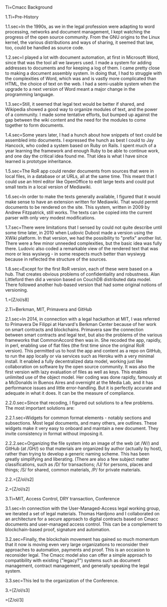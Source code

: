 Ti=Cmacc Background

1.Ti=Pre-History

1.1.sec=In the 1990s, as we in the legal profession were adapting to word processing, networks and document management, I kept watching the progress of the open source community.  From the GNU origins to the Linux kernel, the various distributions and ways of sharing, it seemed that law, too, could be handled as source code. 

1.2.sec=I played a lot with document automation, at first in Microsoft Word, since that was the tool all we lawyers used.  I made a system for adding addresses to documents and for keeping a log of them.  I came pretty close to making a document assembly system.  In doing that, I had to struggle with the complexities of Word, which was and is vastly more complicated than HTML, the choice of text on the web.  I had a semi-usable system when the upgrade to a next version of Word meant a major change in the programming language.

1.3.sec=Still, it seemed that legal text would be better if shared, and Wikipedia showed a good way to organize modules of text, and the power of a community.  I made some tentative efforts, but bumped up against the gap between the wiki content and the need for the modules to come together to form documents.

1.4.sec=Some years later, I had a hunch about how snippets of text could be assembled into documents.  I expressed the hunch as best I could to Jay Hancock, who coded a system based on Ruby on Rails.  I spent much of a year learning the framework and enough Ruby to be able to continue work, and one day the critical idea found me.  That idea is what I have since learned is prototype inheritance.

1.5.sec=The RoR app could render documents from sources that were in local files, in a database or at URLs, all at the same time.  This meant that I could use an html editor like OpenOffice to edit large texts and could put small texts in a local version of Mediawiki.  

1.6.sec=In order to make the texts generally available, I figured that it would make sense to have an extension written for Mediawiki.  That would permit documents to be rendered on the site.  This system, written in 2009 by Andrew Fitzpatrick, still works.   The texts can be copied into the current parser with only very modest modifications.

1.7.sec=There were limitations that I sensed by could not quite describe until some time later, in 2010 when Ludovic Dubost made a version using the XWiki platform.  In that version, we had the possibility to "prefix" another list.  There were a few minor unneeded complexities, but the basic idea was fully there.  Ludovic also coded a remarkable view of the rendered text that was more or less wysiwyg - in some respects much better than wysiwyg because in reflected the structure of the sources. 

1.8.sec=Except for the first RoR version, each of these were based on a hub.  That creates obvious problems of confidentiality and robustness.  Alan Littleford then did a version based on CouchDB distributed data model.  There followed another hub-based version that had some original notions of versioning.

1.=[Z/ol/s8]

2.Ti=Berkman, MIT, Primavera and GitHub

2.1.sec=In 2014, in connection with a legal hackathon at MIT, I was referred to Primavera De Filippi at Harvard's Berkman Center because of her work on smart contracts and blockchains.  Primavera saw the connection between smart contracts and legal text, but also the problems of the various frameworks that CommonAccord then was in.  She recoded the app, rapidly, in perl, enabling use of flat files (the first time since the original RoR version).  This permitted us to host the app and content as a repo on GitHub, to run the app locally or via services such as Heroku with a very minimal install.  It enabled a fully decentralized data model, working just like collaboration on software by the open source community.  It was also the first version with lazy evaluation of files as well as keys.  This enables unlimited use of the object model.  Her coding was done rapidly, famously at a McDonalds in Buenos Aires and overnight at the Media Lab, and it has performance issues and little error-handling.  But it is perfectly accurate and adequate in what it does.  It can be the measure of compliance.

2.2.0.sec=Since that recoding, I figured out solutions to a few problems.  The most important solutions are:

2.2.1.sec=Widgets for common format elements - notably sections and subsections.  Most legal documents, and many others, are outlines.  These widgets make it very easy to onboard and maintain a new document.  They invite consistency in format without imposing it.

2.2.2.sec=Organizing the file system into an image of the web (at /W/) and GitHub (at /GH/) so that materials are organized by author (actually by host), rather than trying to develop a generic naming scheme.  This has been greatly simplifying and liberating.  (There are also a few subject matter classifications, such as  /D/ for transactions; /U/ for persons, places and things; /S/ for shared, common materials, /P/ for private materials.

2.2.=[Z/ol/s2]

2.=[Z/ol/s2]

3.Ti=MIT, Access Control, DRY transaction, Conference

3.1.sec=In connection with the User-Managed-Access legal working group, we iterated a set of legal materials.  Thomas Hardjono and I collaborated on an architecture for a secure approach to digital contracts based on Cmacc documents and user-managed access control.  This can be a complement to blockchain-based proof, signature and automation.

3.2.sec=Finally, the blockchain movement has gained so much momentum that it now is moving even very large organizations to reconsider their approaches to automation, payments and proof.  This is an occasion to reconsider legal.  The Cmacc model also can offer a simple approach to compatibility with existing ("legacy?") systems such as document management, contract management, and generally speaking the legal system.

3.3.sec=This led to the organization of the Conference.

3.=[Z/ol/s3]

=[Z/ol/3]